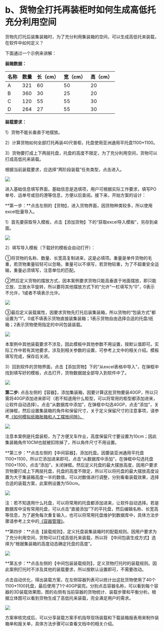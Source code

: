 # b、货物全打托再装柜时如何生成高低托充分利用空间

货物先打托后装集装箱时，为了充分利用集装箱的空间，可以生成高低托来装载，在软件中如何定义？

下面通过一个示例来讲解：

**装箱数据：**

| 名称 | 数量 | 长（cm） | 宽（cm） | 高（cm） |
| :--- | :--- | :--- | :--- | :--- |
| A | 321 | 60 | 50 | 20 |
| B | 360 | 30 | 25 | 20 |
| C | 120 | 55 | 55 | 30 |
| D | 264 | 27 | 55 | 30 |

**装载要求：**

1）货物不能长垂直于地摆放。

2）计算货物如何全部打托再装40尺普柜，托盘使用亚洲通用平托盘1100\*1100。

3）货物要打成上下两层托盘，托盘的高度不限定，为了充分利用空间，货物可以打成高低托来装载。

根据当前装载要求，应选择“两阶段装载”任务类型，点击进入。

![](../../.gitbook/assets/0%20%2824%29.png)

进入基础信息填写界面，基础信息是选填项，用户可根据实际工作要求，填写PO单号、运单号或目的港等信息，方便以后查阅。接下来，开始方案的设计：

**第一步：**点击左侧的【货物】，进入货物界面，因货物种类较多，所以使用excel批量导入。

1）首先要获取导入模板，点击【添加货物】下的“获取excel导入模板”，另存到桌面。

![](../../.gitbook/assets/1%20%2823%29.png)

2）填写导入模板（下载好的模板会自动打开）：

①将货物的名称、数量、长宽高复制进来，这是必填项。重量是单件货物的毛重，若货物重量较轻可以忽略，重量可以不填写，若货物较重，为了不超重安全运输，重量必须填写，注意单位的匹配。

②然后定义货物的摆放方式，因本案例要求货物只能高垂直于地面摆放，即只能立放、立放水平旋转，所以要将其他摆放方式下的“允许”一栏填写为“0”，0表示不允许，1或者不填表示允许。

![](../../.gitbook/assets/2%20%2825%29.png)

③最后定义装载属性，因要求货物先打托后装集装箱，所以货物的“包装方式”都设置为“1”。0或不填表示货物直接装集装箱；1表示货物自由选择合适的托盘/纸箱；2表示货物使用指定的中间包装装载。

![](../../.gitbook/assets/3%20%2823%29.png)

本案例中其他装载要求不涉及，因此模板中其他参数不用设置，按默认值即可。实际工作中若有其他要求，涉及到相关参数的设置，可参考上文中的相关介绍。模板填写完成，保存后关闭。

3）回到软件的货物界面，点击【添加货物】下的“从excel表格中导入”，在弹框中找到填写好的模板，点击打开，货物数据就全部导入到软件中了。

![](../../.gitbook/assets/4%20%2824%29.png)

**第二步:** 点击左侧的【容器】，添加集装箱，因要计算这批货物要装40GP，所以只需将40GP添加进来即可（若不知道用什么柜型，可以将常用的柜型都添加进来，让软件自动选择）。点击“从数据库中添加”，在弹框中勾选40GP，点击“添加”，关闭弹框，然后设置集装箱的角件和保留尺寸，关于定义保留尺寸的注意事项，请参考[《如何模拟纸箱胀箱和人工摆放间隙》。]()

![](../../.gitbook/assets/5%20%2824%29.png)

注意本案例是托盘装柜，为了方便叉车作业，高度保留尺寸要设置为10cm；因此集装箱角件10CM也就被扣除掉了，所以角件尺寸不用设置。

**第三步：**点击左侧的【中间容器】，添加托盘。因要装亚洲通用平托盘1100\*1100，所以它添加进来即可。点击“从数据库中添加”，在弹框中勾选托盘1100\*1100，点击“添加”，关闭弹框。然后定义托盘的最大摆放高度，因用户要求货物要打成上下两层托盘，托盘的高度不限定，所以可以将托盘的最大摆放高度设置为大于集装箱高度一半的数值，可以对数值进行调整，分别看看装载效果，选择合适的装载方案，此案例设置为150cm。

![](../../.gitbook/assets/6%20%2819%29.png)

注：若不知道用什么托盘，可以将常用的托盘都添加进来，让软件自动选择。若是数据库中没有常用托盘，可以点击“直接添加”下的平托盘，然后编辑名称、长宽高等信息，为了避免每次重复输入，也可以将常用托盘维护到数据库中，具体方法步骤请参考上文中的[《容器管理》]()。

**第四步：**点击【装载规则】，定义托盘装集装箱时的配载规则。因用户要求为了充分利用空间，货物可以打成高低托来装载，所以将 【中间包装生成方式】选择为“根据集装箱的高度动态确定托盘的高度”。

![](../../.gitbook/assets/7%20%2819%29.png)

**第五步：**点击左侧的【中间包装装载规则】，定义货物打托时的装载规则。因此案例打托时不涉及其他的装载要求，所以按默认设置即可，不需要改动。

点击自动优化，得出装载方案，在左侧容器列表可以统计出这批货物使用了40个1100\*1100托盘，最后使用了1个40GP装完。分别点击容器名称，可以看到每个容器的3D装载效果图，图的右侧有当前容器的货物统计、装载步骤和平衡分析。根据立体图可以看到货物生成了高低托来装载，完全满足用户的需求。

![](../../.gitbook/assets/8%20%2812%29.png)

方案审核完成后，可以分享装载方案手机指导现场装载和下载装箱报表用来制作装箱单和报关单，具体方法步骤可以查看文档中的相关介绍。

